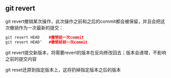 ## git revert

git revert撤销某次操作，此次操作之前和之后的commit都会被保留，并且会把这次撤销作为一次最新的提交：

```C++
git revert HEAD    #撤销前一次commit
git revert HEAD^   #撤销前前一次commit
```

git revert提交新版本，将需要revert的版本在反向修改回去；版本会递增，不影响之前的提交内容

git reset还原到指定版本上，这将扔掉指定版本之后的版本